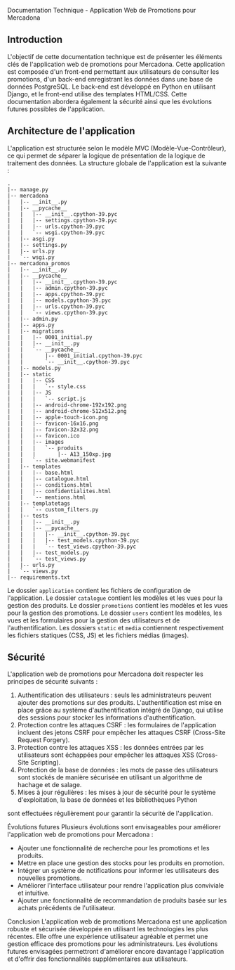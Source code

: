 Documentation Technique - Application Web de Promotions pour Mercadona

## Introduction

L'objectif de cette documentation technique est de présenter les éléments clés de l'application web de promotions pour Mercadona. Cette application est composée d'un front-end permettant aux utilisateurs de consulter les promotions, d'un back-end enregistrant les données dans une base de données PostgreSQL. Le back-end est développé en Python en utilisant Django, et le front-end utilise des templates HTML/CSS. Cette documentation abordera également la sécurité ainsi que les évolutions futures possibles de l'application.

## Architecture de l'application

L'application est structurée selon le modèle MVC (Modèle-Vue-Contrôleur), ce qui permet de séparer la logique de présentation de la logique de traitement des données. La structure globale de l'application est la suivante :

```
. 
|-- manage.py 
|-- mercadona  
|   |-- __init__.py
|   |-- __pycache__
|   |   |-- __init__.cpython-39.pyc
|   |   |-- settings.cpython-39.pyc
|   |   |-- urls.cpython-39.pyc
|   |   `-- wsgi.cpython-39.pyc
|   |-- asgi.py
|   |-- settings.py
|   |-- urls.py
|   `-- wsgi.py
|-- mercadona_promos
|   |-- __init__.py
|   |-- __pycache__
|   |   |-- __init__.cpython-39.pyc
|   |   |-- admin.cpython-39.pyc
|   |   |-- apps.cpython-39.pyc
|   |   |-- models.cpython-39.pyc
|   |   |-- urls.cpython-39.pyc
|   |   `-- views.cpython-39.pyc
|   |-- admin.py
|   |-- apps.py
|   |-- migrations
|   |   |-- 0001_initial.py
|   |   |-- __init__.py
|   |   `-- __pycache__
|   |       |-- 0001_initial.cpython-39.pyc
|   |       `-- __init__.cpython-39.pyc
|   |-- models.py
|   |-- static
|   |   |-- CSS
|   |   |   `-- style.css
|   |   |-- JS
|   |   |   `-- script.js
|   |   |-- android-chrome-192x192.png
|   |   |-- android-chrome-512x512.png
|   |   |-- apple-touch-icon.png
|   |   |-- favicon-16x16.png
|   |   |-- favicon-32x32.png
|   |   |-- favicon.ico
|   |   |-- images
|   |   |   `-- produits
|   |   |       |-- A13_150xp.jpg
|   |   `-- site.webmanifest
|   |-- templates
|   |   |-- base.html
|   |   |-- catalogue.html
|   |   |-- conditions.html
|   |   |-- confidentialites.html
|   |   `-- mentions.html
|   |-- templatetags
|   |   `-- custom_filters.py
|   |-- tests
|   |   |-- __init__.py
|   |   |-- __pycache__
|   |   |   |-- __init__.cpython-39.pyc
|   |   |   |-- test_models.cpython-39.pyc
|   |   |   `-- test_views.cpython-39.pyc
|   |   |-- test_models.py
|   |   `-- test_views.py
|   |-- urls.py
|   `-- views.py
|-- requirements.txt
```

Le dossier `application` contient les fichiers de configuration de l'application. Le dossier `catalogue` contient les modèles et les vues pour la gestion des produits. Le dossier `promotions` contient les modèles et les vues pour la gestion des promotions. Le dossier `users` contient les modèles, les vues et les formulaires pour la gestion des utilisateurs et de l'authentification. Les dossiers `static` et `media` contiennent respectivement les fichiers statiques (CSS, JS) et les fichiers médias (images).

## Sécurité

L'application web de promotions pour Mercadona doit respecter les principes de sécurité suivants :

1. Authentification des utilisateurs : seuls les administrateurs peuvent ajouter des promotions sur des produits. L'authentification est mise en place grâce au système d'authentification intégré de Django, qui utilise des sessions pour stocker les informations d'authentification.
2. Protection contre les attaques CSRF : les formulaires de l'application incluent des jetons CSRF pour empêcher les attaques CSRF (Cross-Site Request Forgery).
3. Protection contre les attaques XSS : les données entrées par les utilisateurs sont échappées pour empêcher les attaques XSS (Cross-Site Scripting).
4. Protection de la base de données : les mots de passe des utilisateurs sont stockés de manière sécurisée en utilisant un algorithme de hachage et de salage.
5. Mises à jour régulières : les mises à jour de sécurité pour le système d'exploitation, la base de données et les bibliothèques Python

sont effectuées régulièrement pour garantir la sécurité de l'application.

Évolutions futures
Plusieurs évolutions sont envisageables pour améliorer l'application web de promotions pour Mercadona :

* Ajouter une fonctionnalité de recherche pour les promotions et les produits.
* Mettre en place une gestion des stocks pour les produits en promotion.
* Intégrer un système de notifications pour informer les utilisateurs des nouvelles promotions.
* Améliorer l'interface utilisateur pour rendre l'application plus conviviale et intuitive.
* Ajouter une fonctionnalité de recommandation de produits basée sur les achats précédents de l'utilisateur.

Conclusion
L'application web de promotions Mercadona est une application robuste et sécurisée développée en utilisant les technologies les plus récentes. Elle offre une expérience utilisateur agréable et permet une gestion efficace des promotions pour les administrateurs. Les évolutions futures envisagées permettront d'améliorer encore davantage l'application et d'offrir des fonctionnalités supplémentaires aux utilisateurs.

